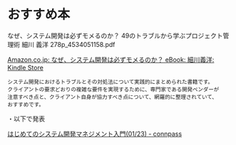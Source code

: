 # おすすめ本

なぜ、システム開発は必ずモメるのか？ 49のトラブルから学ぶプロジェクト管理術 細川 義洋 278p_4534051158.pdf

[Amazon.co.jp: なぜ、システム開発は必ずモメるのか？ eBook: 細川義洋: Kindle Store](https://www.amazon.co.jp/dp/B00M84FTDO/)

```
システム開発におけるトラブルとその対処法について実践的にまとめられた書籍です。
クライアントの要求どおりの複雑な要件を実現するために、専門家である開発ベンダーが
注意すべき点と、クライアント自身が協力すべき点について、網羅的に整理されていて、
おすすめです。
```



・以下で発表

[はじめてのシステム開発マネジメント入門(01/23) - connpass](https://team-ml.connpass.com/event/201221/)


